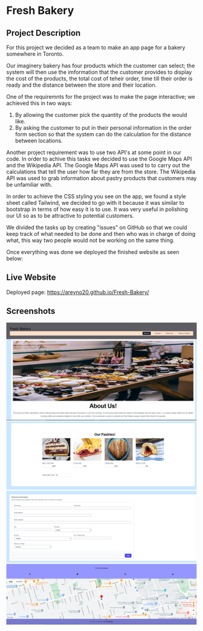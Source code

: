 # Fresh Bakery

## Project Description
For this project we decided as a team to make an app page for a bakery somewhere in Toronto.

Our imaginery bakery has four products which the customer can select; the system will then use the imformation that the customer provides to display the cost of the products, the total cost of teheir order, time till their order is ready and the distance between the store and their location.  

One of the requiremnts for the project was to make the page interactive; we achieved this in two ways:
1) By allowing the customer pick the quantity of the products the would like.
2) By asking the customer to put in their personal information in the order form section so that the system can do the calculation for the distance between locations.

Another project requirement was to use two API's at some point in our code. In order to achive this tasks we decided to use the Google Maps API and the Wikipedia API. The Google Maps API was used to to carry out the calculations that tell the user how far they are from the store. The Wikipedia API was used to grab information about pastry products that customers may be unfamiliar with.

In order to achieve the CSS styling you see on the app, we found a style sheet called Tailwind, we decided to go with it because it was similar to bootstrap in terms of how easy it is to use. It was very useful in polishing our UI so as to be attractive to potential customers.

We divided the tasks up by creating "issues" on GitHub so that we could keep track of what needed to be done and then who was in charge of doing what, this way two people would not be working on the same thing.

Once everything was done we deployed the finished website as seen below:

## Live Website
Deployed page: https://areyno20.github.io/Fresh-Bakery/

## Screenshots
![Screenshot of the Bakery's Header/About Us Section](./assets/images/BakeryHeader.png)
![Screenshot of the Bakery's Products Section](./assets/images/BakeryProducts.png)
![Screenshot of the Bakery's Form Section](./assets/images/BakeryForm.png)
![Screenshot of the Bakery's Footer Section](./assets/images/BakeryFooter.png)
